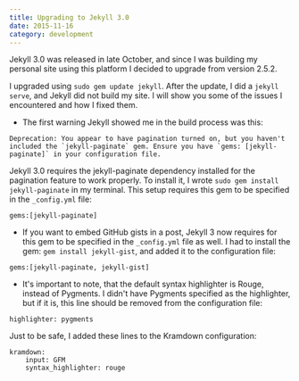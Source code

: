 ```yaml
---
title: Upgrading to Jekyll 3.0
date: 2015-11-16
category: development
---
```


Jekyll 3.0 was released in late October, and since I was building my personal site using this platform I decided to upgrade from version 2.5.2.

I upgraded using `sudo gem update jekyll`. After the update, I did a `jekyll serve`, and Jekyll did not build my site. I will show you some of the issues I encountered and how I fixed them.

- The first warning Jekyll showed me in the build process was this:
```
Deprecation: You appear to have pagination turned on, but you haven't included the `jekyll-paginate` gem. Ensure you have `gems: [jekyll-paginate]` in your configuration file.
```

Jekyll 3.0 requires the jekyll-paginate dependency installed for the pagination feature to work properly. To install it, I wrote `sudo gem install jekyll-paginate` in my terminal. This setup requires this gem to be specified in the `_config.yml` file:

```
gems:[jekyll-paginate]
```

- If you want to embed GitHub gists in a post, Jekyll 3 now requires for this gem to be specified in the `_config.yml` file as well. I had to install the gem: `gem install jekyll-gist`, and added it to the configuration file:

```
gems:[jekyll-paginate, jekyll-gist]
```

- It's important to note, that the default syntax highlighter is Rouge, instead of Pygments. I didn't have Pygments specified as the highlighter, but if it is, this line should be removed from the configuration file:

`highlighter: pygments`

Just to be safe, I added these lines to the Kramdown configuration:

```
kramdown:
    input: GFM
    syntax_highlighter: rouge
```  
